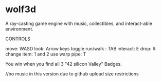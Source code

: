 # wolf3d
A ray-casting game engine with music, collectibles, and interact-able environment.

CONTROLS

move: WASD
look: Arrow keys
toggle run/walk : TAB
interact: E
drop: R
change item: 1 and 2
use warp pipe: T

You win when you find all 3 "42 silicon Valley" Badges.

//no music in this version due to github upload size restrictions
